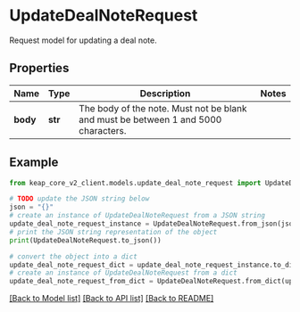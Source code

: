 # UpdateDealNoteRequest

Request model for updating a deal note.

## Properties

Name | Type | Description | Notes
------------ | ------------- | ------------- | -------------
**body** | **str** | The body of the note. Must not be blank and must be between 1 and 5000 characters. | 

## Example

```python
from keap_core_v2_client.models.update_deal_note_request import UpdateDealNoteRequest

# TODO update the JSON string below
json = "{}"
# create an instance of UpdateDealNoteRequest from a JSON string
update_deal_note_request_instance = UpdateDealNoteRequest.from_json(json)
# print the JSON string representation of the object
print(UpdateDealNoteRequest.to_json())

# convert the object into a dict
update_deal_note_request_dict = update_deal_note_request_instance.to_dict()
# create an instance of UpdateDealNoteRequest from a dict
update_deal_note_request_from_dict = UpdateDealNoteRequest.from_dict(update_deal_note_request_dict)
```
[[Back to Model list]](../README.md#documentation-for-models) [[Back to API list]](../README.md#documentation-for-api-endpoints) [[Back to README]](../README.md)



